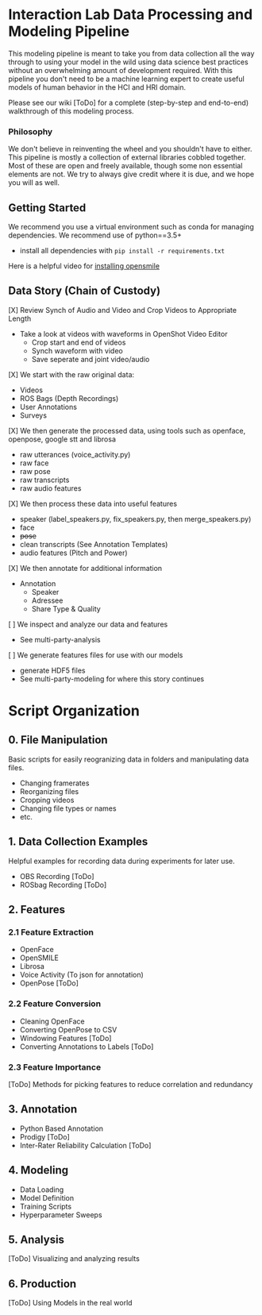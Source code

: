 # Interaction Lab Data Processing and Modeling Pipeline

This modeling pipeline is meant to take you from data collection all the way through to using your model in the wild using data science best practices without an overwhelming amount of development required. With this pipeline you don't need to be a machine learning expert to create useful models of human behavior in the HCI and HRI domain.

Please see our wiki [ToDo] for a complete (step-by-step and end-to-end) walkthrough of this modeling process. 

### Philosophy

We don't believe in reinventing the wheel and you shouldn't have to either. This pipeline is mostly a collection of external libraries cobbled together. Most of these are open and freely available, though some non essential elements are not. We try to always give credit where it is due, and we hope you will as well. 


## Getting Started

We recommend you use a virtual environment such as conda for managing dependencies. We recommend use of python==3.5+
 - install all dependencies with 
`pip install -r requirements.txt`

Here is a helpful video for [installing opensmile](https://www.youtube.com/watch?v=y8jDv1dW06Q&ab_channel=HowTo)

## Data Story (Chain of Custody)

[X] Review Synch of Audio and Video and Crop Videos to Appropriate Length
- Take a look at videos with waveforms in OpenShot Video Editor
  - Crop start and end of videos
  - Synch waveform with video
  - Save seperate and joint video/audio

[X] We start with the raw original data:
- Videos
- ROS Bags (Depth Recordings)
- User Annotations
- Surveys

[X] We then generate the processed data, using tools such as openface, openpose, google stt and librosa
- raw utterances (voice_activity.py)
- raw face
- raw pose
- raw transcripts
- raw audio features

[X] We then process these data into useful features
- speaker (label_speakers.py, fix_speakers.py, then merge_speakers.py)
- face
- ~~pose~~
- clean transcripts (See Annotation Templates)
- audio features (Pitch and Power)

[X] We then annotate for additional information
- Annotation
    - Speaker
    - Adressee
    - Share Type & Quality

[  ] We inspect and analyze our data and features
- See multi-party-analysis

[  ] We generate features files for use with our models
- generate HDF5 files
- See multi-party-modeling for where this story continues



# Script Organization

## 0. File Manipulation

Basic scripts for easily reogranizing data in folders and manipulating data files.

 - Changing framerates
 - Reorganizing files
 - Cropping videos
 - Changing file types or names
 - etc.

## 1. Data Collection Examples

Helpful examples for recording data during experiments for later use.

 - OBS Recording [ToDo]
 - ROSbag Recording [ToDo]

## 2. Features

### 2.1 Feature Extraction

 - OpenFace
 - OpenSMILE
 - Librosa
 - Voice Activity (To json for annotation)
 - OpenPose [ToDo]

### 2.2 Feature Conversion

 - Cleaning OpenFace
 - Converting OpenPose to CSV
 - Windowing Features [ToDo]
 - Converting Annotations to Labels [ToDo]

### 2.3 Feature Importance

[ToDo] Methods for picking features to reduce correlation and redundancy

## 3. Annotation

 - Python Based Annotation
 - Prodigy [ToDo]
 - Inter-Rater Reliability Calculation [ToDo]

## 4. Modeling

 - Data Loading
 - Model Definition
 - Training Scripts
 - Hyperparameter Sweeps

## 5. Analysis

[ToDo] Visualizing and analyzing results

## 6. Production

[ToDo] Using Models in the real world
